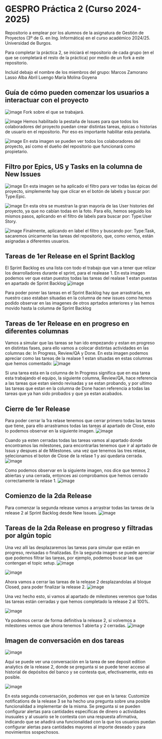 # GESPRO Práctica 2 (Curso 2024-2025)
Repositorio a emplear por los alumnos de la asignatura de Gestión de Proyectos (3º de G. en Ing. Informática) en el curso académico 2024/25. Universidad de Burgos.

Para completar la práctica 2, se iniciará el repositorio de cada grupo (en el que se completará el resto de la práctica) por medio de un fork a este repositorio.

Incluid debajo el nombre de los miembros del grupo:
Marcos Zamorano Lasso
Alba Abril Luengo
María Molina Goyena

## Guía de cómo pueden comenzar los usuarios a interactuar con el proyecto
![image](https://github.com/user-attachments/assets/8ea289da-ecb2-49a4-bae4-2e06e018020b)
Fork sobre el que se trabajará.

![image](https://github.com/user-attachments/assets/a00435b8-9392-41ef-bed6-e13a4af27a15)
Hemos habilitado la pestaña de Issues para que todos los colaboradores del proyecto puedan crear distintas tareas, épicas o historias de usuario en el repositorio. Por eso es importante habilitar esta pestaña.

![image](https://github.com/user-attachments/assets/d56f5d4a-16bb-438f-8139-58893e405fce)
En esta imagen se pueden ver todos los colaboradores del proyecto, así como el dueño del repositorio que funcionará como propietario.

## Filtro por Epics, US y Tasks en la columna de New Issues 
![image](https://github.com/user-attachments/assets/74c28daa-9b03-49ae-ba0b-f7864efa0200)
En esta imagen se ha aplicado el filtro para ver todas las épicas del proyecto, simplemente hay que clicar en el botón de labels y buscar por: Type:Epic.

![image](https://github.com/user-attachments/assets/cf0fb41a-ee3c-461c-a57d-da57fa8f0e65)
En esta otra se muestran la gran mayoría de las User histories del proyecto, ya que no cabían todas en la foto. Para ello, hemos seguido los mismos pasos, aplicando en el filtro de labels para buscar por: Type:User Story.

![image](https://github.com/user-attachments/assets/63c8e6d1-b3b7-401e-90ba-f627d6fff5bd)
Finalmente, aplicando en label el filtro y buscando por: Type:Task, sacaremos únicamente las tareas del repositorio, que, como vemos, están asignadas a diferentes usuarios.



## Tareas de 1er Release en el Sprint Backlog 
El Sprint Backlog es una lista con todo el trabajo que van a tener que relizar los dearrolladores durante el sprint, para el realease 1.
En esta imagen podemos ver que estan puestos todas las tareas del realase 1 estan puestas en apartado de Sprint Backlog
![image](https://github.com/user-attachments/assets/387e8f8f-9d37-49d6-abea-b155aeaea33b)

Para poder poner las tareas en el Sprint Backlog hay que arrastrarlas, en nuestro caso estaban situadas en la columna de new issues como hemos podido observar en las imagenes de otros aprtados anteriores y las hemos movido hasta la columna de Sprint Backlog

## Tareas de 1er Release en en progreso en diferentes columnas
Vamos a simular que las tareas se han ido empezando y estan en progreso en distintas fases, para ello vamos a colocar distintas actividades en las columnas de: In Progress, Review/QA y Done.
En esta imagen podemos apreciar como las tareas de la realase 1 estan situadas en estas columnas que hemos comentado:
![image](https://github.com/user-attachments/assets/307893a5-cdf9-43c8-996b-b06f8f231c1f)

Si una tarea esta en la columna de In Progress significa que en esa tarea esta trabajando el equipo, la siguiente columna, Review/QA, hace referencia a las tareas que estan siendo revisadas y se estan probando, y por ultimo las tareas que estan en la columna de Done hacen referencia a todas las tareas que ya han sido probados y que ya estan acabados.

## Cierre de 1er Release
Para poder cerrar la 1ra relase tenemos que cerrar primero todas las tareas que tiene, para ello arrastramos todas las tareas al apartado de Close, esto lo podemos observar en la siguiente imagen.
![image](https://github.com/user-attachments/assets/a79e463b-8c35-4045-b041-23c37aa51fd4)

Cuando ya esten cerradas todas las tareas vamos al apartado donde encontramos las milestones, para encontrarlas tenemos que ir al aprtado de Issus y despues al de Milestones.
una vez que tenemos las tres relase, selecionamos el boton de Close de la relase 1 y asi quedaria cerrada.
![image](https://github.com/user-attachments/assets/5c0231e4-a982-486e-91b4-18be5c5263d9)



Como podemos observar en la siguiente imagen, nos dice que tenmos 2 abiertas y una cerrada, entonces asi comprobamos que hemos cerrado correctamente la relase 1.
![image](https://github.com/user-attachments/assets/e9424e67-3eba-45af-a7b0-5ce857a4f0d5)

## Comienzo de la 2da Release
Para comenzar la segunda release vamos a arrastrar todas las tareas de la release 2 al Sprint Backlog desde New Issues. 
![image](https://github.com/user-attachments/assets/1b9caa4f-9be3-4fb5-8078-b798de671e65)


## Tareas de la 2da Release en progreso y filtradas por algún topic
Una vez allí las desplazaremos las tareas para simular que están en progreso, revisadas o finalizadas. En la segunda imagen se puede apreciar que podemos filtrar las tareas, por ejemplo, podemos buscar las que contengan el topic setup.
![image](https://github.com/user-attachments/assets/29839c70-18c2-4953-a32b-aafabf654850)

![image](https://github.com/user-attachments/assets/c82272ac-9d5f-4547-8d43-a6e042c4ca72)


Ahora vamos a cerrar las tareas de la release 2 desplazandolas al bloque Closed, para poder finalizar la release 2.
![image](https://github.com/user-attachments/assets/5fbe4f5c-24eb-4b58-a99b-23db593a4fe4)

Una vez hecho esto, si vamos al apartado de milestones veremos que todas las tareas están cerradas y que hemos completado la release 2 al 100%.

![image](https://github.com/user-attachments/assets/81db43d8-7cf6-4c9c-abb2-268837834254)

Ya podemos cerrar de forma definitiva la release 2, si volvemos a milestones vemos que ahora tenemos 1 abierta y 2 cerradas.
![image](https://github.com/user-attachments/assets/cf81bfd1-0032-451a-87b2-65bb26c6c23d)


## Imagen de conversación en dos tareas

![image](https://github.com/user-attachments/assets/925f8483-739e-4807-9ccc-6d2f7bd4881b)

Aquí se puede ver una conversación en la tarea de see deposit edition analytics de la release 2, donde se pregunta si se puede tener acceso al historial de depósitos del banco y se contesta que, efectivamente, esto es posible.

![image](https://github.com/user-attachments/assets/5c0e1a8a-0d8d-4d65-8730-e60d8cd526fe)

En esta segunda conversación, podemos ver que en la tarea: Customize notifications de la release 3 se ha hecho una pregunta sobre una posible funcionalidad a implementar de la misma. Se pregunta si se pueden configurar alertas para cantidades específicas de dinero o actividades inusuales y al usuario se le contesta con una respuesta afirmativa, indicando que se añadirá una funcionalidad con la que los usuarios puedan configurar alertas para cantidades mayores al importe deseado y para movimientos sospechosos.




